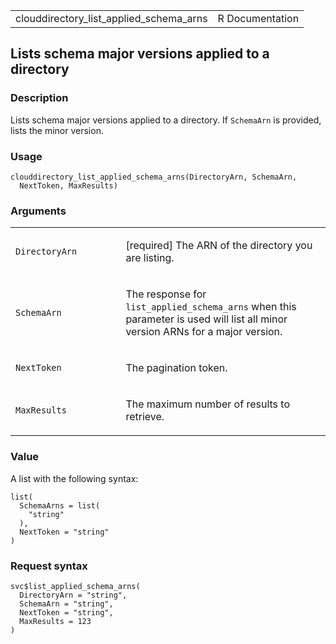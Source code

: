 <table style="width: 100%;">
<tbody>
<tr class="odd">
<td>clouddirectory_list_applied_schema_arns</td>
<td style="text-align: right;">R Documentation</td>
</tr>
</tbody>
</table>

## Lists schema major versions applied to a directory

### Description

Lists schema major versions applied to a directory. If `SchemaArn` is
provided, lists the minor version.

### Usage

    clouddirectory_list_applied_schema_arns(DirectoryArn, SchemaArn,
      NextToken, MaxResults)

### Arguments

<table>
<colgroup>
<col style="width: 35%" />
<col style="width: 65%" />
</colgroup>
<tbody>
<tr class="odd">
<td><code
id="clouddirectory_list_applied_schema_arns_:_DirectoryArn">DirectoryArn</code></td>
<td><p>[required] The ARN of the directory you are listing.</p></td>
</tr>
<tr class="even">
<td><code
id="clouddirectory_list_applied_schema_arns_:_SchemaArn">SchemaArn</code></td>
<td><p>The response for <code>list_applied_schema_arns</code> when this
parameter is used will list all minor version ARNs for a major
version.</p></td>
</tr>
<tr class="odd">
<td><code
id="clouddirectory_list_applied_schema_arns_:_NextToken">NextToken</code></td>
<td><p>The pagination token.</p></td>
</tr>
<tr class="even">
<td><code
id="clouddirectory_list_applied_schema_arns_:_MaxResults">MaxResults</code></td>
<td><p>The maximum number of results to retrieve.</p></td>
</tr>
</tbody>
</table>

### Value

A list with the following syntax:

    list(
      SchemaArns = list(
        "string"
      ),
      NextToken = "string"
    )

### Request syntax

    svc$list_applied_schema_arns(
      DirectoryArn = "string",
      SchemaArn = "string",
      NextToken = "string",
      MaxResults = 123
    )
